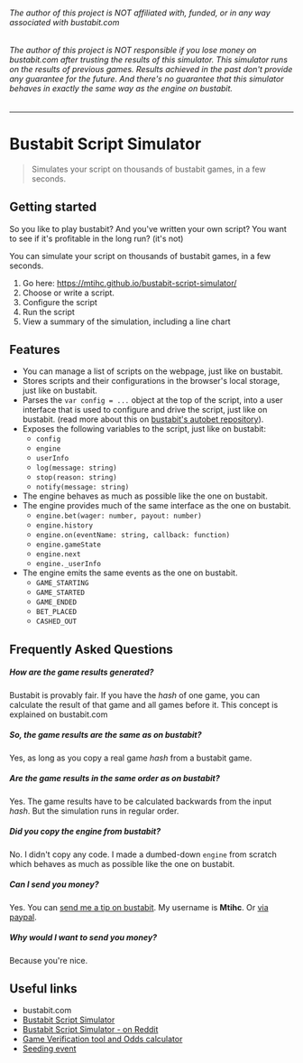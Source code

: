 ###### The author of this project is *NOT* affiliated with, funded, or in any way associated with bustabit.com
###### The author of this project is *NOT* responsible if you lose money on bustabit.com after trusting the results of this simulator. This simulator runs on the results of previous games. Results achieved in the past don't provide any guarantee for the future. And there's no guarantee that this simulator behaves in exactly the same way as the engine on bustabit.
-------------------------------------------------------------------

# Bustabit Script Simulator
> Simulates your script on thousands of bustabit games, in a few seconds.



## Getting started
So you like to play bustabit? And you've written your own script?
You want to see if it's profitable in the long run? (it's not)

You can simulate your script on thousands of bustabit games, in a few seconds.

1. Go here: https://mtihc.github.io/bustabit-script-simulator/
2. Choose or write a script.
3. Configure the script
4. Run the script
5. View a summary of the simulation, including a line chart



## Features
- You can manage a list of scripts on the webpage, just like on bustabit.
- Stores scripts and their configurations in the browser's local storage, just like on bustabit.
- Parses the `var config = ...` object at the top of the script, into a user interface that is used to configure and drive the script, just like on bustabit. (read more about this on [bustabit's autobet repository](https://github.com/bustabit/autobet)).
- Exposes the following variables to the script, just like on bustabit:
  - `config`
  - `engine`
  - `userInfo`
  - `log(message: string)`
  - `stop(reason: string)`
  - `notify(message: string)`
- The engine behaves as much as possible like the one on bustabit.
- The engine provides much of the same interface as the one on bustabit.
    - `engine.bet(wager: number, payout: number)`
    - `engine.history`
    - `engine.on(eventName: string, callback: function)`
    - `engine.gameState`
    - `engine.next`
    - `engine._userInfo`
- The engine emits the same events as the one on bustabit.
    - `GAME_STARTING` 
    - `GAME_STARTED`
    - `GAME_ENDED`
    - `BET_PLACED`
    - `CASHED_OUT`

## Frequently Asked Questions

##### How are the game results generated?
Bustabit is provably fair. If you have the *hash* of one game, you can calculate the result of that game and all games before it. This concept is explained on bustabit.com

##### So, the game results are the same as on bustabit?
Yes, as long as you copy a real game *hash* from a bustabit game.

##### Are the game results in the same order as on bustabit?
Yes. The game results have to be calculated backwards from the input *hash*. But the simulation runs in regular order.

##### Did you copy the engine from bustabit?
No. I didn't copy any code. I made a dumbed-down `engine` from scratch which behaves as much as possible like the one on bustabit.

##### Can I send you money?
Yes. You can [send me a tip on bustabit](https://www.bustabit.com/tip). My username is **Mtihc**. Or [via paypal](https://www.paypal.me/MitchStoffels).

##### Why would I want to send you money?
Because you're nice.

## Useful links
- bustabit.com
- [Bustabit Script Simulator](https://mtihc.github.io/bustabit-script-simulator/)
- [Bustabit Script Simulator - on Reddit](https://www.reddit.com/r/bustabit/comments/areesa/new_bustabit_script_simulator/)
- [Game Verification tool and Odds calculator](http://jsfiddle.net/Mtihc/fb3aceu4/embedded/result)
- [Seeding event](https://bitcointalk.org/index.php?topic=2807542.0)
